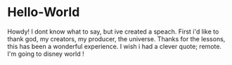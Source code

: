# Hello-World

Howdy! I dont know what to say, but ive created a speach. First i'd like to thank god, my creators, my producer, the universe. Thanks for the lessons, this has been a wonderful experience. I wish i had a clever quote; remote. I'm going to disney world !

